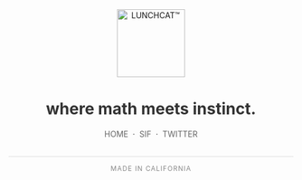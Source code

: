 <div align="center">
  <img src="https://raw.githubusercontent.com/lunchcat/assets/main/logo.png" width="120" height="120" alt="LUNCHCAT™" style="filter: brightness(97%);" />
</div>

<h1 align="center" style="color: #333333; font-family: -apple-system, BlinkMacSystemFont, 'Segoe UI', Helvetica, Arial, sans-serif;">where math meets instinct.</h1>

<div align="center" style="color: #444444; font-family: -apple-system, BlinkMacSystemFont, 'Segoe UI', Helvetica, Arial, sans-serif;">
  <a href="https://lunchcat.dev" style="color: #666666; text-decoration: none;">HOME</a> &nbsp;·&nbsp; 
  <a href="https://github.com/lunchcat/sif" style="color: #666666; text-decoration: none;">SIF</a> &nbsp;·&nbsp; 
  <a href="https://twitter.com/joinlunchcat" style="color: #666666; text-decoration: none;">TWITTER</a>
</div>

<br>

<hr style="border: none; height: 1px; background-color: #DDDDDD;">

<div align="center">
  <sub style="color: #888888; letter-spacing: 0.1em;">MADE IN CALIFORNIA</sub>
</div>
